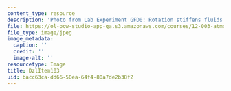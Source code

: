 ```yaml
---
content_type: resource
description: 'Photo from Lab Experiment GFD0: Rotation stiffens fluids.'
file: https://ol-ocw-studio-app-qa.s3.amazonaws.com/courses/12-003-atmosphere-ocean-and-climate-dynamics-fall-2008/bacc63cadd6650ea64f480a7de2b38f2_DzlItem103.jpg
file_type: image/jpeg
image_metadata:
  caption: ''
  credit: ''
  image-alt: ''
resourcetype: Image
title: DzlItem103
uid: bacc63ca-dd66-50ea-64f4-80a7de2b38f2
---
```

